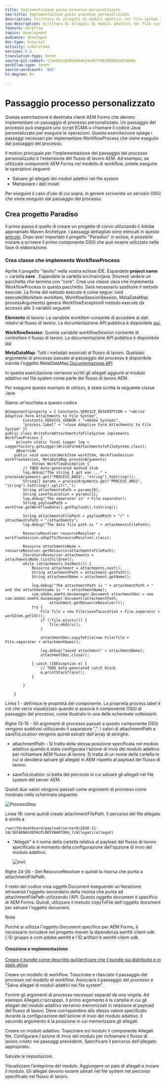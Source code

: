 ```yaml
---
title: Implementazione passo processo personalizzato
seo-title: Implementazione passo processo personalizzato
description: Scrittura di allegati di moduli adattivi nel file system tramite un passaggio di processo personalizzato
seo-description: Scrittura di allegati di moduli adattivi nel file system tramite un passaggio di processo personalizzato
feature: workflow
topics: development
audience: developer
doc-type: tutorial
activity: understand
version: 6.5
translation-type: tm+mt
source-git-commit: c7ae9a51800bb96de24ad577863989053d53da6b
workflow-type: tm+mt
source-wordcount: '895'
ht-degree: 0%

---
```



# Passaggio processo personalizzato

Questa esercitazione è destinata  clienti AEM Forms che devono implementare un passaggio di processo personalizzato. Un passaggio del processo può eseguire uno script ECMA o chiamare il codice Java personalizzato per eseguire le operazioni. Questa esercitazione spiega i passaggi necessari per implementare WorkflowProcess che viene eseguito dal passaggio del processo.

Il motivo principale per l&#39;implementazione del passaggio del processo personalizzato è l&#39;estensione del flusso di lavoro AEM. Ad esempio, se utilizzate  componenti AEM Forms nel modello di workflow, potete eseguire le operazioni seguenti

* Salvare gli allegati dei moduli adattivi nel file system
* Manipolare i dati inviati

Per eseguire il caso d’uso di cui sopra, in genere scriverete un servizio OSGi che viene eseguito dal passaggio del processo.

## Crea progetto Paradiso

Il primo passo è quello di creare un progetto di corvo utilizzando il Adobe appropriato Maven Archetype. I passaggi dettagliati sono elencati in questo [articolo](https://helpx.adobe.com/experience-manager/using/maven_arch13.html). Dopo aver importato il progetto &quot;Paradiso&quot; in eclissi, è possibile iniziare a scrivere il primo componente OSGi che può essere utilizzato nella fase di elaborazione.


### Crea classe che implementa WorkflowProcess

Aprite il progetto &quot;lievito&quot; nella vostra eclisse IDE. Espandete **project name** > cartella **core** . Espandete la cartella src/main/java. Dovresti vedere un pacchetto che termina con &quot;core&quot;. Crea una classe Java che implementa WorkflowProcess in questo pacchetto. Sarà necessario sostituire il metodo execute. La firma del metodo execute è come segue: void execute(WorkItem workItem, WorkflowSessionSession, MetaDataMap processArguments) genera WorkflowExceptionIl metodo execute dà accesso alle 3 variabili seguenti

**Elemento** di lavoro: La variabile workItem consente di accedere ai dati relativi al flusso di lavoro. La documentazione API pubblica è disponibile [qui.](https://helpx.adobe.com/experience-manager/6-3/sites/developing/using/reference-materials/diff-previous/changes/com.adobe.granite.workflow.WorkflowSession.html)

**WorkflowSession**: Questa variabile workflowSession consente di controllare il flusso di lavoro. La documentazione API pubblica è disponibile [qui](https://helpx.adobe.com/experience-manager/6-3/sites/developing/using/reference-materials/diff-previous/changes/com.adobe.granite.workflow.WorkflowSession.html)

**MetaDataMap**: Tutti i metadati associati al flusso di lavoro. Qualsiasi argomento di processo passato al passaggio del processo è disponibile tramite l&#39;oggetto MetaDataMap.[Documentazione API](https://helpx.adobe.com/experience-manager/6-5/sites/developing/using/reference-materials/javadoc/com/adobe/granite/workflow/metadata/MetaDataMap.html)

In questa esercitazione verranno scritti gli allegati aggiunti al modulo adattivo nel file system come parte del flusso di lavoro AEM.

Per eseguire questo esempio di utilizzo, è stata scritta la seguente classe Java

Diamo un&#39;occhiata a questo codice

```
@Component(property = { Constants.SERVICE_DESCRIPTION + "=Write Adaptive Form Attachments to File System",
        Constants.SERVICE_VENDOR + "=Adobe Systems",
        "process.label" + "=Save Adaptive Form Attachments to File System" })
public class WriteFormAttachmentsToFileSystem implements WorkflowProcess {
     private static final Logger log = LoggerFactory.getLogger(WriteFormAttachmentsToFileSystem.class);
     @Override
    public void execute(WorkItem workItem, WorkflowSession workflowSession, MetaDataMap processArguments)
            throws WorkflowException {
        // TODO Auto-generated method stub
        log.debug("The string I got was ..." + processArguments.get("PROCESS_ARGS", "string").toString());
        String[] params = processArguments.get("PROCESS_ARGS", "string").toString().split(",");
        String attachmentsPath = params[0];
        String saveToLocation = params[1];
        log.debug("The seperator is" + File.separator);
        String payloadPath = workItem.getWorkflowData().getPayload().toString();
 
        String attachmentsFilePath = payloadPath + "/" + attachmentsPath + "/attachments";
        log.debug("The data file path is " + attachmentsFilePath);
 
        ResourceResolver resourceResolver = workflowSession.adaptTo(ResourceResolver.class);
 
        Resource attachmentsNode = resourceResolver.getResource(attachmentsFilePath);
        Iterator<Resource> attachments = attachmentsNode.listChildren();
        while (attachments.hasNext()) {
            Resource attachment = attachments.next();
            String attachmentPath = attachment.getPath();
            String attachmentName = attachment.getName();
 
            log.debug("The attachmentPath is " + attachmentPath + " and the attachmentname is " + attachmentName);
            com.adobe.aemfd.docmanager.Document attachmentDoc = new com.adobe.aemfd.docmanager.Document(attachmentPath,
                    attachment.getResourceResolver());
            try {
                File file = new File(saveToLocation + File.separator + workItem.getId());
                if (!file.exists()) {
                    file.mkdirs();
                }
 
                attachmentDoc.copyToFile(new File(file + File.separator + attachmentName));
 
                log.debug("Saved attachment" + attachmentName);
                attachmentDoc.close();
 
            } catch (IOException e) {
                // TODO Auto-generated catch block
                e.printStackTrace();
            }
 
        }
 
    }
```

Linea 1 - definisce le proprietà del componente. La proprietà process.label è ciò che verrà visualizzato quando si associa il componente OSGi al passaggio del processo, come illustrato in una delle schermate sottostanti.

Righe 13-15 - Gli argomenti di processo passati a questo componente OSGi vengono suddivisi utilizzando il separatore &quot;,&quot;. I valori di attachmentPath e saveToLocation vengono quindi estratti dall&#39;array di stringhe.

* attachmentPath - Si tratta della stessa posizione specificata nel modulo adattivo quando è stata configurata l&#39;azione di invio del modulo adattivo per richiamare AEM flusso di lavoro. Si tratta di un nome della cartella in cui si desidera salvare gli allegati in AEM rispetto al payload del flusso di lavoro.

* saveToLocation: si tratta del percorso in cui salvare gli allegati nel file system del server AEM.

Questi due valori vengono passati come argomenti di processo come mostrato nella schermata seguente.

![ProcessStep](assets/implement-process-step.gif)


Linea 19: viene quindi creato attachmentFilePath. Il percorso del file allegato è simile a

    /var/fd/dashboard/payload/server0/2018-11-19/3EF6ENASOQTHCPLNDYVNAM7OKA_7/Allegati/allegati

* &quot;Allegati&quot; è il nome della cartella relativa al payload del flusso di lavoro specificato al momento della configurazione dell&#39;opzione di invio del modulo adattivo.

   ![invii](assets/af-submit-options.gif)

Righe 24-26 - Get ResourceResolver e quindi la risorsa che punta a attachmentFilePath.

Il resto del codice crea oggetti Document eseguendo un&#39;iterazione attraverso l&#39;oggetto secondario della risorsa che punta ad attachmentFilePath utilizzando l&#39;API. Questo oggetto document è specifico di  AEM Forms. Quindi, utilizzare il metodo copyToFile dell&#39;oggetto document per salvare l&#39;oggetto document.

>[!NOTE]
Poiché si utilizza l&#39;oggetto Document specifico per  AEM Forms, è necessario includere nel progetto maven la dipendenza aemfd-client-sdk. L&#39;ID gruppo è com.adobe.aemfd e l&#39;ID artifact è aemfd-client-sdk.

#### Creazione e implementazione

[Creare il bundle come descritto qui](https://helpx.adobe.com/experience-manager/using/maven_arch13.html#BuildtheOSGibundleusingMaven)[Verificare che il bundle sia distribuito e in stato attivo](http://localhost:450/system/console/bundles)

Creare un modello di workflow. Trascinate e rilasciate il passaggio del processo nel modello di workflow. Associare il passaggio del processo a &quot;Salva allegati di moduli adattivi nel file system&quot;.

Fornire gli argomenti di processo necessari separati da una virgola. Ad esempio Allegati,c:\\scrappp\\. Il primo argomento è la cartella in cui gli allegati del modulo adattivo verranno memorizzati in relazione al payload del flusso di lavoro. Deve corrispondere allo stesso valore specificato durante la configurazione dell&#39;azione di invio del modulo adattivo. Il secondo argomento è la posizione in cui memorizzare gli allegati.

Creare un modulo adattivo. Trascinare sul modulo il componente Allegati file. Configurare l&#39;azione di invio del modulo per richiamare il flusso di lavoro creato nei passaggi precedenti. Specificare il percorso dell&#39;allegato appropriato.

Salvate le impostazioni.

Visualizzare l’anteprima del modulo. Aggiungere un paio di allegati e inviare il modulo. Gli allegati devono essere salvati nel file system nel percorso specificato nel flusso di lavoro.

